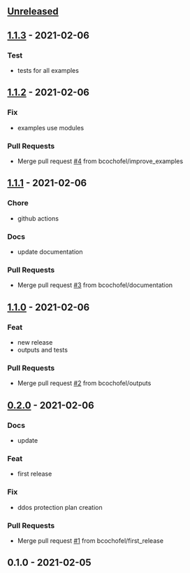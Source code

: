 
<a name="unreleased"></a>
## [Unreleased]


<a name="1.1.3"></a>
## [1.1.3] - 2021-02-06
### Test
- tests for all examples


<a name="1.1.2"></a>
## [1.1.2] - 2021-02-06
### Fix
- examples use modules

### Pull Requests
- Merge pull request [#4](https://github.com/bcochofel/terraform-azurerm-virtual-network/issues/4) from bcochofel/improve_examples


<a name="1.1.1"></a>
## [1.1.1] - 2021-02-06
### Chore
- github actions

### Docs
- update documentation

### Pull Requests
- Merge pull request [#3](https://github.com/bcochofel/terraform-azurerm-virtual-network/issues/3) from bcochofel/documentation


<a name="1.1.0"></a>
## [1.1.0] - 2021-02-06
### Feat
- new release
- outputs and tests

### Pull Requests
- Merge pull request [#2](https://github.com/bcochofel/terraform-azurerm-virtual-network/issues/2) from bcochofel/outputs


<a name="0.2.0"></a>
## [0.2.0] - 2021-02-06
### Docs
- update

### Feat
- first release

### Fix
- ddos protection plan creation

### Pull Requests
- Merge pull request [#1](https://github.com/bcochofel/terraform-azurerm-virtual-network/issues/1) from bcochofel/first_release


<a name="0.1.0"></a>
## 0.1.0 - 2021-02-05

[Unreleased]: https://github.com/bcochofel/terraform-azurerm-virtual-network/compare/1.1.3...HEAD
[1.1.3]: https://github.com/bcochofel/terraform-azurerm-virtual-network/compare/1.1.2...1.1.3
[1.1.2]: https://github.com/bcochofel/terraform-azurerm-virtual-network/compare/1.1.1...1.1.2
[1.1.1]: https://github.com/bcochofel/terraform-azurerm-virtual-network/compare/1.1.0...1.1.1
[1.1.0]: https://github.com/bcochofel/terraform-azurerm-virtual-network/compare/0.2.0...1.1.0
[0.2.0]: https://github.com/bcochofel/terraform-azurerm-virtual-network/compare/0.1.0...0.2.0
